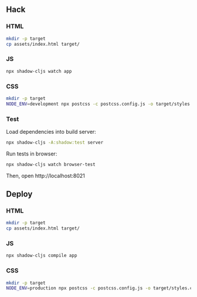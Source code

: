 ## Hack

### HTML

```bash
mkdir -p target
cp assets/index.html target/
```

### JS

```bash
npx shadow-cljs watch app
```

### CSS

```bash
mkdir -p target
NODE_ENV=development npx postcss -c postcss.config.js -o target/styles.css assets/css/styles.css
```

### Test

Load dependencies into build server:

```bash
npx shadow-cljs -A:shadow:test server
```

Run tests in browser:

```bash
npx shadow-cljs watch browser-test
```

Then, open http://localhost:8021

## Deploy

### HTML

```bash
mkdir -p target
cp assets/index.html target/
```

### JS

```bash
npx shadow-cljs compile app
```

### CSS

```bash
mkdir -p target
NODE_ENV=production npx postcss -c postcss.config.js -o target/styles.css assets/css/styles.css
```
